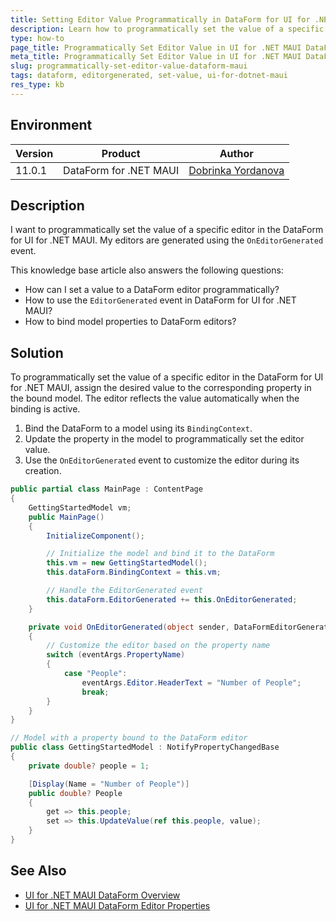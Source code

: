 ```yaml
---
title: Setting Editor Value Programmatically in DataForm for UI for .NET MAUI
description: Learn how to programmatically set the value of a specific editor in the DataForm for UI for .NET MAUI.
type: how-to
page_title: Programmatically Set Editor Value in UI for .NET MAUI DataForm
meta_title: Programmatically Set Editor Value in UI for .NET MAUI DataForm
slug: programmatically-set-editor-value-dataform-maui
tags: dataform, editorgenerated, set-value, ui-for-dotnet-maui
res_type: kb
---
```


## Environment

| Version | Product | Author | 
| --- | --- | ---- | 
| 11.0.1 | DataForm for .NET MAUI | [Dobrinka Yordanova](https://www.telerik.com/blogs/author/dobrinka-yordanova) | 

## Description

I want to programmatically set the value of a specific editor in the DataForm for UI for .NET MAUI. My editors are generated using the `OnEditorGenerated` event.

This knowledge base article also answers the following questions:
- How can I set a value to a DataForm editor programmatically?
- How to use the `EditorGenerated` event in DataForm for UI for .NET MAUI?
- How to bind model properties to DataForm editors?

## Solution

To programmatically set the value of a specific editor in the DataForm for UI for .NET MAUI, assign the desired value to the corresponding property in the bound model. The editor reflects the value automatically when the binding is active.

1. Bind the DataForm to a model using its `BindingContext`.
2. Update the property in the model to programmatically set the editor value.
3. Use the `OnEditorGenerated` event to customize the editor during its creation.

```csharp
public partial class MainPage : ContentPage
{
    GettingStartedModel vm;
    public MainPage()
    {
        InitializeComponent();

        // Initialize the model and bind it to the DataForm
        this.vm = new GettingStartedModel();
        this.dataForm.BindingContext = this.vm;

        // Handle the EditorGenerated event
        this.dataForm.EditorGenerated += this.OnEditorGenerated;
    }

    private void OnEditorGenerated(object sender, DataFormEditorGeneratedEventArgs eventArgs)
    {
        // Customize the editor based on the property name
        switch (eventArgs.PropertyName)
        {
            case "People":
                eventArgs.Editor.HeaderText = "Number of People";
                break;
        }
    }
}

// Model with a property bound to the DataForm editor
public class GettingStartedModel : NotifyPropertyChangedBase
{
    private double? people = 1;

    [Display(Name = "Number of People")]
    public double? People
    {
        get => this.people;
        set => this.UpdateValue(ref this.people, value);
    }
}
```

## See Also

- [UI for .NET MAUI DataForm Overview](https://docs.telerik.com/devtools/maui/controls/dataform/overview)
- [UI for .NET MAUI DataForm Editor Properties](https://docs.telerik.com/devtools/maui/controls/dataform/editors/overview#common-properties-for-built-in-editors)
